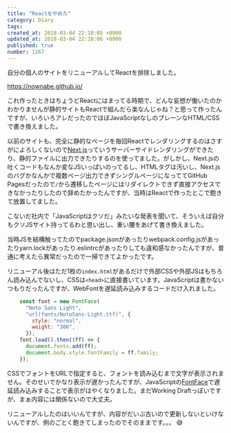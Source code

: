 ```yaml
---
title: "Reactをやめた"
category: Diary
tags: 
created_at: 2018-03-04 22:10:05 +0900
updated_at: 2018-03-04 22:10:06 +0900
published: true
number: 1267
---
```


自分の個人のサイトをリニューアルしてReactを排除しました。

https://nownabe.github.io/

これ作ったときはちょうどReactにはまってる時期で、どんな妄想が働いたのかわかりませんが静的サイトもReactで組んだら楽なんじゃね？と思って作ったんですが、いろいろアレだったのでほぼJavaScriptなしのプレーンなHTML/CSSで書き換えました。

以前のサイトも、完全に静的なページを毎回Reactでレンダリングするのはさすがによろしくないので[Next.js](https://github.com/zeit/next.js/)っていうサーバーサイドレンダリングができたり、静的ファイルに出力できたりするのを使ってました。がしかし、Next.jsの吐くコードもなんか変なJSいっぱいのってるし、HTMLタグは汚いし、Next.jsのバグかなんかで複数ページ出力できずシングルページになっててGitHub Pagesだったので`/`から遷移したページにはリダイレクトできず直接アクセスできなかったりしたので辞めたかったんですが、当時はReactで作ったとこで飽きて放置してました。

こないだ社内で「JavaScriptはクソだ」みたいな発表を聞いて、そういえば自分もクソJSサイト持ってるわと思い出し、重い腰をあげて書き換えました。

当時JSを結構触ってたのでpackage.jsonがあったりwebpack.config.jsがあったりyarn.lockがあったり.eslintrcがあったりしても違和感なかったんですが、普通に考えたら異常だったので一掃できてよかったです。

リニューアル後はただ1枚の`index.html`があるだけで外部CSSや外部JSはもちろん読み込んでないし、CSSは`<head>`に直接書いています。JavaScriptは書かないつもりだったんですが、WebFontを遅延読み込みするコードだけ入れました。

```js
    const font = new FontFace(
      "Noto Sans Light",
      "url(fonts/NotoSans-Light.ttf)", {
        style: "normal",
        weight: "300",
      });
    font.load().then((ff) => {
      document.fonts.add(ff);
      document.body.style.fontFamily = ff.family;
    });
```

CSSでフォントをURLで指定すると、フォントを読み込むまで文字が表示されません。そのせいでかなり表示が遅かったんですが、JavaScriptの[FontFace](https://developer.mozilla.org/en-US/docs/Web/API/FontFace)で遅延読み込みすることで表示がはやくなりました。まだWorking Draftっぽいですが、まぁ内容には関係ないので大丈夫。

リニューアルしたのはいいんですが、内容がだいぶ古いので更新しないといけないんですが、例のごとく飽きてしまったのでそのままです。。。 :sweat_smile: 
